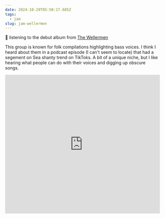 ```yaml
---
date: 2024-10-29T05:50:17.685Z
tags:
  - jam
slug: jam-wellermen
---
```

🎵 listening to the debut album from <a href="https://www.thewellermen.com/">The Wellermen</a>

This group is known for folk compilations highlighting bass voices.
I think I heard about them in a podcast episode (I can't seem to locate) that had a segement on Sea shanty trend on TikToks.
A bit of a unique niche, but I like hearing what people can do with their voices and digging up obscure songs.

<iframe allow="autoplay *; encrypted-media *;" frameborder="0" height="450" style="width:100%;max-width:660px;overflow:hidden;background:transparent;" sandbox="allow-forms allow-popups allow-same-origin allow-scripts allow-storage-access-by-user-activation allow-top-navigation-by-user-activation" src="https://embed.music.apple.com/us/album/the-wellermen/1661146794"></iframe>
